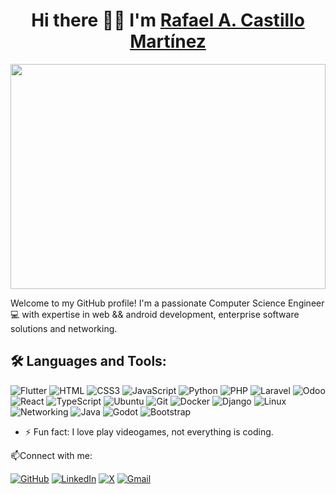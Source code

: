 <div align="left">
  <h1 align="center">Hi there 👋👋 I'm <a href="https://my-resume-143a5.web.app">Rafael A. Castillo Martínez</a></h1>
</di>

<img style="display: block;-webkit-user-select: none;margin: auto;cursor: zoom-in;" src="https://i.imgur.com/rKTqsc6_d.webp?maxwidth=760&amp;fidelity=grand" width="100%" height="360vh">

Welcome to my GitHub profile! I'm a passionate Computer Science Engineer 💻 with expertise in web && android development, enterprise software solutions and networking.

## 🛠️ Languages and Tools:
![Flutter](https://img.shields.io/badge/Flutter-363636?logo=flutter&logoColor=ffffff&labelColor=02569B&style=for-the-badge)
![HTML](https://img.shields.io/badge/HTML-363636?logo=html5&logoColor=ffffff&labelColor=E34F26&style=for-the-badge)
![CSS3](https://img.shields.io/badge/CSS3-363636?logo=css3&logoColor=ffffff&labelColor=1572B6&style=for-the-badge)
![JavaScript](https://img.shields.io/badge/JavaScript-363636?logo=javascript&logoColor=ffffff&labelColor=FFA500&style=for-the-badge)
![Python](https://img.shields.io/badge/Python-363636?logo=python&logoColor=ffffff&labelColor=3776AB&style=for-the-badge)
![PHP](https://img.shields.io/badge/PHP-363636?logo=php&logoColor=ffffff&labelColor=777BB4&style=for-the-badge)
![Laravel](https://img.shields.io/badge/Laravel-363636?logo=laravel&logoColor=ffffff&labelColor=FF2D20&style=for-the-badge)
![Odoo](https://img.shields.io/badge/Odoo-363636?logo=odoo&logoColor=ffffff&labelColor=EE3A43&style=for-the-badge)
![React](https://img.shields.io/badge/React-363636?logo=react&logoColor=ffffff&labelColor=61DAFB&style=for-the-badge)
![TypeScript](https://img.shields.io/badge/TypeScript-363636?logo=typescript&logoColor=ffffff&labelColor=3178C6&style=for-the-badge)
![Ubuntu](https://img.shields.io/badge/Ubuntu-363636?logo=ubuntu&logoColor=ffffff&labelColor=E95420&style=for-the-badge)
![Git](https://img.shields.io/badge/Git-363636?logo=git&logoColor=ffffff&labelColor=F05032&style=for-the-badge)
![Docker](https://img.shields.io/badge/Docker-363636?logo=docker&logoColor=ffffff&labelColor=2496ED&style=for-the-badge)
![Django](https://img.shields.io/badge/Django-363636?logo=django&logoColor=ffffff&labelColor=092E20&style=for-the-badge)
![Linux](https://img.shields.io/badge/Linux-363636?logo=linux&logoColor=ffffff&labelColor=FFA500&style=for-the-badge)
![Networking](https://img.shields.io/badge/Networking-363636?logo=cisco&logoColor=ffffff&labelColor=00529B&style=for-the-badge)
![Java](https://img.shields.io/badge/Java-363636?logo=java&logoColor=ffffff&labelColor=007396&style=for-the-badge)
![Godot](https://img.shields.io/badge/Godot-363636?logo=godot-engine&logoColor=ffffff&labelColor=478CBF&style=for-the-badge)
![Bootstrap](https://img.shields.io/badge/Bootstrap-363636?logo=bootstrap&logoColor=ffffff&labelColor=7952B3&style=for-the-badge)

- ⚡ Fun fact: I love play videogames, not everything is coding.
<!--
- 🔭 I’m currently working on ...
- 🌱 I’m currently learning ...
- 👯 I’m looking to collaborate on ...
- ⚡ Fun fact: I love practicing sports, not everything is coding.
-->
📫Connect with me:

[![GitHub](https://img.shields.io/badge/GitHub-%23121011.svg?logo=github&logoColor=white)](https://github.com/racmart00)
[![LinkedIn](https://custom-icon-badges.demolab.com/badge/LinkedIn-0A66C2?logo=linkedin-white&logoColor=fff)](https://www.linkedin.com/in/racmart/)
[![X](https://img.shields.io/badge/X-%23000000.svg?logo=X&logoColor=white)](https://twitter.com/rac_mart)
[![Gmail](https://img.shields.io/badge/Gmail-D14836?logo=gmail&logoColor=white)](mailto:racmart00@gmail.com)
